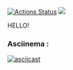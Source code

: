 [![Actions Status](https://github.com/MlkProduction/python-project-49/actions/workflows/hexlet-check.yml/badge.svg)](https://github.com/MlkProduction/python-project-49/actions)
<a href="https://codeclimate.com/github/MlkProduction/python-project-49/maintainability"><img src="https://api.codeclimate.com/v1/badges/e2dfd2f4c01f3673c4b8/maintainability" /></a>

HELLO!

### Asciinema :
[![asciicast](https://asciinema.org/a/o3KoyWVSGYDTuyFPoZ7QQogD4.svg)](https://asciinema.org/a/o3KoyWVSGYDTuyFPoZ7QQogD4)
